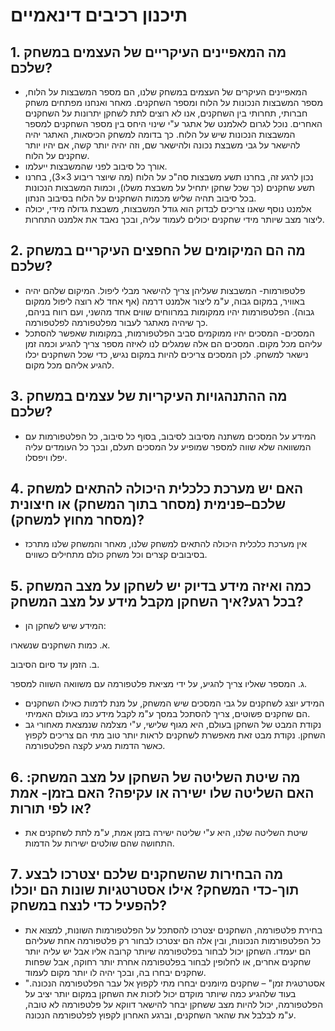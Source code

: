 # 	תיכנון רכיבים דינאמיים
## 1.	מה המאפיינים העיקריים של העצמים במשחק שלכם?
* המאפיינים העיקרים של העצמים במשחק שלנו, הם מספר המשבצות על הלוח, מספר המשבצות הנכונות על הלוח ומספר השחקנים.
מאחר ואנחנו מפתחים משחק חברותי, תחרותי בין השחקנים, אנו לא רוצים לתת לשחקן יתרונות על השחקנים האחרים. נוכל לגרום לאלמנט של אתגר ע"י שינוי היחס בין מספר השחקנים למספר המשבצות  הנכונות שיש על הלוח. כך בדומה למשחק הכיסאות, האתגר יהיה להישאר על גבי משבצת נכונה ולהישאר שם, וזה יהיה יותר קשה, אם יהיו יותר שחקנים על הלוח.
* אורך כל סיבוב לפני שהמשבצות ייעלמו.
* נכון לרגע זה, בחרנו תשע משבצות סה"כ על הלוח (מה שיוצר ריבוע 3×3), בחרנו תשע שחקנים (כך שכל שחקן יתחיל על משבצת משלו), וכמות המשבצות הנכונות בכל סיבוב תהיה שליש מכמות השחקנים על הלוח בסיבוב הנתון.
* 	אלמנט נוסף שאנו צריכים לבדוק הוא גודל המשבצות, משבצת גדולה מידי, יכולה ליצור מצב שיותר מידי שחקנים יכולים לעמוד עליה, ובכך נאבד את אלמנט התחרות.
## 2. מה הם המיקומים של החפצים העיקריים במשחק שלכם?
* 	פלטפורמות- המשבצות שעליהן צריך להישאר מבלי ליפול. המיקום שלהם יהיה באוויר, במקום גבוה, ע"מ ליצור אלמנט דרמה (אף אחד לא רוצה ליפול ממקום גבוה). הפלטפורמות יהיו ממקומות במרווחים שווים אחד מהשני, ועם רווח בניהם, כך שיהיה מאתגר לעבור מפלטפורמה לפלטפורמה.
* 	המסכים- המסכים יהיו ממוקמים סביב הפלטפורמות, במקומות שאפשר להסתכל עליהם מכל מקום. המסכים הם אלה שמגלים לנו לאיזה מספר צריך להגיע וכמה זמן נישאר למשחק. לכן המסכים צריכים להיות במקום נגיש, כדי שכל השחקנים יכלו להגיע אליהם מכל מקום.
## 3. מה ההתנהגויות העיקריות של עצמים במשחק שלכם?
* המידע על המסכים משתנה מסיבוב לסיבוב, בסוף כל סיבוב, כל הפלטפורמות עם המשוואה שלא שווה למספר שמופיע על המסכים תעלם, ובכך כל העומדים עליה יפלו ויפסלו.
## 4.	האם יש מערכת כלכלית היכולה להתאים למשחק שלכם–פנימית (מסחר בתוך המשחק) או חיצונית (מסחר מחוץ למשחק)?
* אין מערכת כלכלית היכולה להתאים למשחק שלנו, מאחר והמשחק שלנו מתרכז בסיבובים קצרים וכל משחק כולם מתחילים כשווים.
## 5. כמה ואיזה מידע בדיוק יש לשחקן על מצב המשחק בכל רגע?איך השחקן מקבל מידע על מצב המשחק?
* המידע שיש לשחקן הן:

א. כמות השחקנים שנשארו.

ב. הזמן עד סיום הסיבוב.

ג. המספר שאליו צריך להגיע, על ידי  מציאת פלטפורמה עם משוואה השווה למספר.

* המידע יוצג לשחקנים על גבי המסכים שיש המשחק, על מנת לדמות כאילו השחקנים הם שחקנים פשוטים, צריך להסתכל במסך ע"מ לקבל מידע כמו בעולם האמיתי.
* נקודת המבט של השחקן בעולם, היא מגוף שלישי, ע"י מצלמה שנמצאת מאחורי גב השחקן. נקודת מבט זאת מאפשרת לשחקנים לראות יותר טוב מתי הם צריכים לקפוץ כאשר הדמות מגיע לקצה הפלטפורמה.
## 6.	מה שיטת השליטה של השחקן על מצב המשחק: האם השליטה שלו ישירה או עקיפה? האם בזמן- אמת או לפי תורות?
* שיטת השליטה שלנו, היא ע"י שליטה ישירה בזמן אמת, ע"מ לתת לשחקנים את התחושה שהם שולטים ישירות על הדמות.
## 7.	מה הבחירות שהשחקנים שלכם יצטרכו לבצע תוך-כדי המשחק? אילו אסטרטגיות שונות הם יוכלו להפעיל כדי לנצח במשחק?
* בחירת פלטפורמה, השחקנים יצטרכו להסתכל על הפלטפורמות השונות, למצוא את כל הפלטפורמות הנכונות, ובין אלה הם יצטרכו לבחור רק פלטפורמה אחת שעליהם הם יעמדו. השחקן יכול לבחור בפלטפורמה שיותר קרובה אליו אבל יש עליה יותר שחקנים אחרים, או לחלופין לבחור בפלטפורמה אחרת יותר רחוקה, אבל שפחות שחקנים יבחרו בה, ובכך יהיה לו יותר מקום לעמוד.
* "אסטרטגית זמן" – שחקנים מיומנים יבחרו מתי לקפוץ אל עבר הפלטפורמה הנכונה. בעוד שלהגיע כמה שיותר מוקדם יכול לזכות את השחקן במקום יותר יציב על הפלטפורמה, יכול להיות מצב ששחקן יבחר להישאר דווקא על פלטפורמה לא טובה, ע"מ לבלבל את שהאר השחקנים, וברגע האחרון לקפוץ לפלטפורמה הנכונה.
